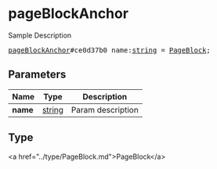 # pageBlockAnchor

Sample Description

<pre>
<a href="../constructor/pageBlockAnchor.md">pageBlockAnchor</a>#ce0d37b0 name:<a href="../type/string.md">string</a> = <a href="../type/PageBlock.md">PageBlock</a>;
</pre>

## Parameters

| Name | Type | Description |
|------|:----:|-------------|
| **name** | <a href="../type/string.md">string</a> | Param description |

## Type

&lt;a href=&#34;../type/PageBlock.md&#34;&gt;PageBlock&lt;/a&gt;
